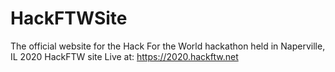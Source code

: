 # HackFTWSite
The official website for the Hack For the World hackathon held in Naperville, IL
2020 HackFTW site
Live at: https://2020.hackftw.net
